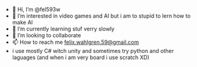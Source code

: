 - 👋 Hi, I’m @fel593w
- 👀 I’m interested in video games and AI but i am to stupid to lern how to make AI
- 🌱 I’m currently learning stuf verry slowly
- 💞️ I’m looking to collaborate 
- 📫 How to reach me felix.wahlgren.59@gmail.com
- i use mostly C# witch unity and sometimes try python and other laguages (and when i am very board i use scratch XD)

<!---
fel593w/fel593w is a ✨ special ✨ repository because its `README.md` (this file) appears on your GitHub profile.
You can click the Preview link to take a look at your changes.
--->
